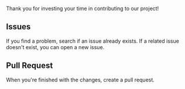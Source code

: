 Thank you for investing your time in contributing to our project!

## Issues
If you find a problem, search if an issue already exists. If a related issue doesn't exist, you can open a new issue.

## Pull Request
When you're finished with the changes, create a pull request.
